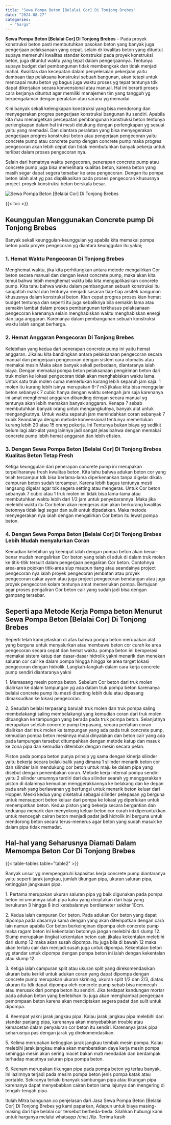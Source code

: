 ```yaml
---
title: "Sewa Pompa Beton [Belalai Cor] Di Tonjong Brebes"
date: "2024-08-27"
categories: 
  - "harga"
---
```


**Sewa Pompa Beton \[Belalai Cor\] Di Tonjong Brebes** – Pada proyek konstruksi beton pasti membutuhkan pasokan beton yang banyak juga pengerjaan pelaksanaan yang cepat. selain dr kwalitas beton yang dituntut supaya memenuhi kwalitas standar konstruksi pada proyek konstruksi beton, juga dituntut waktu yang tepat dalam pengerjaannya. Tentunya supaya budget dari pembangunan tidak membengkak dan tidak menjadi mahal. Kwalitas dan kecepatan dalam penyelesaian pekerjaan yaitu dambaan tiap pelaksana konstruksi sebuah bangunan, akan tetapi untuk mencapai mutu beton yg bagus juga waktu proses yg tepat tentunya tdk dapat dikerjakan secara konvensional atau manual. Hal ini berarti proses cara kerjanya dituntut agar memiliki manajemen tim yang tangguh yg berpengalaman dengan peralatan atau sarana yg memadai.

Kini banyak sekali kelengkapan konstruksi yang bisa mendorong dan menyegerakan progres pengerjaan konstruksi bangunan itu sendiri. Apabila kita mau menargetkan percepatan pembangunan konstruksi beton tentunya perlengkapan dalam hal ini mesti didukung dengan perlengkapan yg sesuai yaitu yang memadai. Dan diantara peralatan yang bisa menyegerakan pengerjaan progres konstruksi beton atau pengerjaan pengecoran yaitu concrete pump atau concrete pump dengan concrete pump maka progres pengecoran akan lebih cepat dan tidak membutuhkan banyak pekerja untuk terlibat dalam proses pengecoran nya.

Selain dari hematnya waktu pengecoran, penerapan concrete pump atau concrete pump juga bisa memelihara kualitas beton, karena beton yang masih segar dapat segera tersebar ke area pengecoran. Dengan itu pompa beton ialah alat yg pas diaplikasikan pada proses pengecoran khususnya project-proyek konstruksi beton berskala besar.

![Sewa Pompa Beton [Belalai Cor] Di Tonjong Brebes](/images/sewa-concrete-pump-21.png)

{{< toc >}}

## Keunggulan Menggunakan Concrete pump Di Tonjong Brebes

Banyak sekali keunggulan-keunggulan yg apabila kita memakai pompa beton pada proyek pengecoran yg diantara keunggulan itu yakni;

### 1\. Hemat Waktu Pengecoran Di Tonjong Brebes

Menghemat waktu, jika kita perhitungkan antara metode mengalirkan Cor beton secara manual dan dengan lewat concrete pump, maka akan kita temui bahwa lebih menghemat waktu bila kita mengaplikasikan concrete pump. Kita tahu bahwa waktu dalam pembangunan sebuah konstruksi itu sangatlah mahal dan tentunya menjadi sasaran tiap-tiap arsitek bangunan khususnya dalam konstruksi beton. Kian cepat progres proses kian hemat budget tentunya dan seperti itu juga sebaliknya bila semakin lama atau semakin lambat dalam proses pembangunan terkhusus pelaksanaan pengecoran karenanya selain menghabiskan waktu menghabiskan energi dan juga anggaran. Karenanya dalam pembangunan sebuah konstruksi waktu ialah sangat berharga.

### 2\. Hemat Anggaran Pengecoran Di Tonjong Brebes

Kelebihan yang kedua dari penerapan concrete pump ini yaitu hemat anggaran. Jikalau kita bandingkan antara pelaksanaan pengecoran secara manual dan pengerjaan pengecoran dengan sistem cara otomatis atau memakai mesin Maka akan banyak sekali perbedaan, diantaranya ialah biaya. Dengan memakai pompa beton pelaksanaan pengiriman beton dari truk molen ke lokasi pengecoran tidak akan menghabiskan waktu lama. Untuk satu truk molen cuma memerlukan kurang lebih separuh jam saja. 1 molen itu kurang lebih isinya merupakan 6-7 m3 jikalau kita bisa menggelar beton sebanyak 7 cubic hanya dengan waktu setengah jam saja karenanya ini amat menghemat anggaran dibanding dengan secara manual yg tentunya akan lebih memakan banyak anggaran. Kenapa ? sebab membutuhkan banyak orang untuk mengangkutnya, banyak alat untuk mengangkutnya. Untuk waktu separuh jam memindahkan coran sebanyak 7 kubik Seandainya dengan metode konvensional tentunya memerlukan kurang lebih 20 atau 15 orang pekerja. Ini Tentunya bukan biaya yg sedikit belum lagi alat-alat yang lainnya jadi sangat jelas bahwa dengan memakai concrete pump lebih hemat anggaran dan lebih efisien.

### 3\. Dengan Sewa Pompa Beton \[Belalai Cor\] Di Tonjong Brebes Kualitas Beton Tetap Fresh

Ketiga keunggulan dari penerapan concrete pump ini merupakan terpeliharanya fresh kwalitas beton. Kita tahu bahwa adukan beton cor yang telah tercampur tdk bisa berlama-lama diperkenankan tanpa digelar dikala campuran beton sudah tercampur. Karena lebih bagus tentunya mesti langsung digelar agar tdk segera setting atau mengeras. Untuk Cor beton sebanyak 7 cubic atau 1 truk molen ini tidak bisa lama-lama atau membutuhkan waktu lebih dari 1/2 jam untuk penyebarannya. Maka jika melebihi waktu itu Cor beton akan mengeras dan akan berkurang kwalitas betonnya tidak lagi segar dan sulit untuk dipadatkan. Maka metode menyegerakan nya ialah dengan mengalirkan Cor beton itu lewat pompa beton.

### 4\. Dengan Sewa Pompa Beton \[Belalai Cor\] Di Tonjong Brebes Lebih Mudah menyalurkan Coran

Kemudian kelebihan yg keempat ialah dengan pompa beton akan benar-benar mudah mengalirkan Cor beton yang telah di aduk di dalam truk molen ke titik-titik tersulit dalam pengerjaan pengaliran Cor beton. Contohnya area-area pojokan titik-area slup maupun tiang atau seandainya project pengecoran nya ialah proyek pengecoran jembatan atau proyek pengecoran cakar ayam atau juga project pengecoran bendungan atau juga proyek pengecoran kolam tentunya amat memerlukan pompa. Bertujuan agar proses pengaliran Cor beton cair yang sudah jadi bisa dengan gampang tersebar.

## Seperti apa Metode Kerja Pompa beton Menurut Sewa Pompa Beton \[Belalai Cor\] Di Tonjong Brebes

Seperti telah kami jelaskan di atas bahwa pompa beton merupakan alat yang berguna untuk menyalurkan atau membawa beton cor curah ke area pengecoran secara cepat dan hemat waktu. pompa beton ini beroperasi memakai sistem katup dan dasar-dasar hidrolik yakni menarik dan menekan saluran cor cair ke dalam pompa hingga hingga ke area target lokasi pengecoran dengan hidrolik. Langkah-langkah dalam cara kerja concrete pump sendiri diantaranya yakni

1\. Memasang mesin pompa beton. Sebelum Cor beton dari truk molen dialirkan ke dalam tampungan yg ada dalam truk pompa beton karenanya belalai concrete pump itu mesti disetting lebih dulu atau dipasang dimaksudkan ke lokasi pengecoran.

2\. Sesudah belalai terpasang barulah truk molen dan truk pompa saling membelakangi saling membelakangi yang kemudian coran dari truk molen dituangkan ke tampungan yang berada pada truk pompa beton. Selanjutnya merupakan setelah concrete pump terpasang, secara perlahan coran dialirkan dari truk molen ke tampungan yang ada pada truk concrete pump, kemudian pompa beton mesinnya mulai dinyalakan dan beton cair yang ada pada tampungan tersebut ditumpahkan dengan metode katup dan masuk ke zona pipa dan kemudian ditembak dengan mesin secara pelan.

Piston pada pompa beton punya prinsip yg sama dengan kinerja silinder yaitu bekerja secara bolak-balik yang dimana 1 silinder menarik beton cor dan silinder lain mendukung cor beton untuk maju ke dalam pipa yang disebut dengan penembakan coran. Metode kerja internal pompa sendiri yaitu 2 silinder umumnya terdiri dari dua silinder searah yg menggerakkan piston di dalamnya kemudian menggerakkannya ke belakang dan ke depan pada arah yang berlawanan yg berfungsi untuk menarik beton keluar dari Hopper. Meski kedua yang diketahui sebagai silinder pelepasan yg berguna untuk mensupport beton keluar dari pompa ke lokasi yg diperlukan untuk menempatkan beton. Kedua piston yang bekerja secara bergantian dan keduanya menarik dan menyokong keluar beton cor curah ini diperuntukkan untuk mencegah cairan beton menjadi padat jadi hidrolik ini berguna untuk mendorong beton secara terus-menerus agar beton yang sudah masuk ke dalam pipa tidak memadat.

## Hal-hal yang Seharusnya Diamati Dalam Memompa Beton Cor Di Tonjong Brebes

{{< table-tables table="table2" >}}

Banyak unsur yg mempengaruhi kapasitas kerja concrete pump diantaranya yaitu seperti jarak jangkau, jumlah tikungan pipa, ukuran saluran pipa, ketinggian jangkauan pipa.

1\. Pertama merupakan ukuran saluran pipa yg baik digunakan pada pompa beton ini umumnya ialah pipa kaku yang diciptakan dari baja yang berukuran 3 hingga 8 inci ketebalannya berdiameter sekitar 10cm.

2\. Kedua ialah campuran Cor beton. Pada adukan Cor beton yang dapat dipompa pada dasarnya sama dengan yang akan ditempatkan dengan cara lain namun apabila Cor beton berkeinginan dipompa oleh concrete pump maka ragam beton ini kekentalan betonnya jangan melebihi dari slump 12. Slump merupakan tingkat kekentalan beton cair, jikalau kekentalan melebihi dari slump 12 maka akan susah dipompa. Itu juga bila di bawah 12 maka akan terlalu cair dan menjadi susah juga untuk dipompa. Kekentalan beton yg standar untuk dipompa dengan pompa beton ini ialah dengan kekentalan atau slump 12.

3\. Ketiga ialah campuran split atau ukuran split yang direkomendasikan ukuran batu kerikil untuk adukan coran yang dapat dipompa dengan concrete pump merupakan ukuran skrining, ukuran split 1/2 dan 2/3, diatas ukuran itu tdk dapat dipompa oleh concrete pump sebab bisa memecah atau merusak dari pompa beton itu sendiri. Jika terdapat kandungan mortar pada adukan beton yang berlebihan itu juga akan menghambat pengerjaan pemompaan beton karena akan menciptakan segera padat dan sulit untuk dipompa.

4\. Keempat yakni jarak jangkau pipa. Kalau jarak jangkau pipa melebihi dari standar panjang pipa, karenanya akan menyebabkan trouble atau kemacetan dalam penyaluran cor beton itu sendiri. Karenanya jarak pipa seharusnya pas dengan jarak yg direkomendasikan.

5\. Kelima merupakan ketinggian jarak jangkau tembak mesin pompa. Kalau melebihi jarak jangkau maka akan memberatkan daya kerja mesin pompa sehingga mesin akan sering macet bakan mati mendadak dan berdampak terhadap macetnya saluran pipa pompa beton.

6\. Keenam merupakan tikungan pipa pada pompa beton yg terlau banyak. Ini lazimnya terjadi pada mesim pompa beton jenis pompa katak atau portable. Sekiranya terlalu bnanyak sambungan pipa atau tikungan pipa karenanya dapat menyebabkan cairan beton lama lajunya dan mengering di tengah-tengah pipa.

Itulah Mitra bangunan.co penjelasan dari Jasa Sewa Pompa Beton \[Belalai Cor\] Di Tonjong Brebes yg kami paparkan, Adapun untuk biaya masing-masing dari tipe belalai cor tersebut berbeda-beda. Silahkan hubungi kami untuk harganya melalui whatsapp /chat /tlp. Terima kasih

